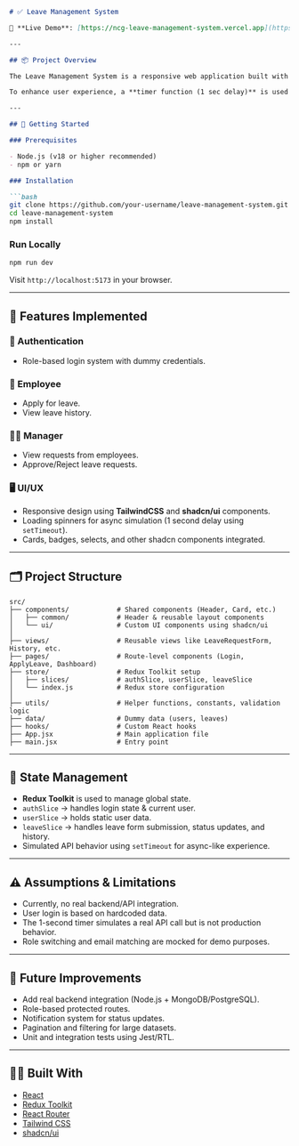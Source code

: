 ````md
# ✅ Leave Management System

🔗 **Live Demo**: [https://ncg-leave-management-system.vercel.app](https://ncg-leave-management-system.vercel.app)

---

## 📦 Project Overview

The Leave Management System is a responsive web application built with **React.js**, **Redux Toolkit**, **React Router**, **shadcn/ui**, and **TailwindCSS**. It provides role-based dashboards and functionalities for Employees, Managers, and Admins to apply for, view, and manage leave requests.

To enhance user experience, a **timer function (1 sec delay)** is used to simulate API calls. This makes the UI feel realistic and allows time to show a loading spinner while data is "fetching."

---

## 🚀 Getting Started

### Prerequisites

- Node.js (v18 or higher recommended)
- npm or yarn

### Installation

```bash
git clone https://github.com/your-username/leave-management-system.git
cd leave-management-system
npm install
````

### Run Locally

```bash
npm run dev
```

Visit `http://localhost:5173` in your browser.

---

## 🧠 Features Implemented

### 🔐 Authentication

* Role-based login system with dummy credentials.

### 👤 Employee

* Apply for leave.
* View leave history.

### 🧑‍💼 Manager

* View requests from employees.
* Approve/Reject leave requests.


### 🖥️ UI/UX

* Responsive design using **TailwindCSS** and **shadcn/ui** components.
* Loading spinners for async simulation (1 second delay using `setTimeout`).
* Cards, badges, selects, and other shadcn components integrated.

---

## 🗂️ Project Structure

```
src/
├── components/            # Shared components (Header, Card, etc.)
│   ├── common/            # Header & reusable layout components
│   └── ui/                # Custom UI components using shadcn/ui
│
├── views/                 # Reusable views like LeaveRequestForm, History, etc.
├── pages/                 # Route-level components (Login, ApplyLeave, Dashboard)
├── store/                 # Redux Toolkit setup
│   ├── slices/            # authSlice, userSlice, leaveSlice
│   └── index.js           # Redux store configuration
│
├── utils/                 # Helper functions, constants, validation logic
├── data/                  # Dummy data (users, leaves)
├── hooks/                 # Custom React hooks
├── App.jsx                # Main application file
├── main.jsx               # Entry point
```

---

## 🔧 State Management

* **Redux Toolkit** is used to manage global state.
* `authSlice` → handles login state & current user.
* `userSlice` → holds static user data.
* `leaveSlice` → handles leave form submission, status updates, and history.
* Simulated API behavior using `setTimeout` for async-like experience.

---

## ⚠️ Assumptions & Limitations

* Currently, no real backend/API integration.
* User login is based on hardcoded data.
* The 1-second timer simulates a real API call but is not production behavior.
* Role switching and email matching are mocked for demo purposes.

---

## 🧪 Future Improvements

* Add real backend integration (Node.js + MongoDB/PostgreSQL).
* Role-based protected routes.
* Notification system for status updates.
* Pagination and filtering for large datasets.
* Unit and integration tests using Jest/RTL.

---

## 🧑‍💻 Built With

* [React](https://reactjs.org/)
* [Redux Toolkit](https://redux-toolkit.js.org/)
* [React Router](https://reactrouter.com/)
* [Tailwind CSS](https://tailwindcss.com/)
* [shadcn/ui](https://ui.shadcn.com/)


